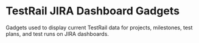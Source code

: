 # TestRail JIRA Dashboard Gadgets
Gadgets used to display current TestRail data for projects, milestones, test plans, and test runs on JIRA dashboards.
